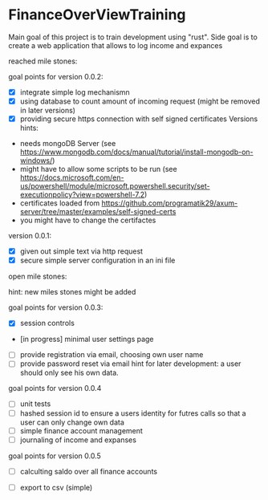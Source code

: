 # FinanceOverViewTraining
Main goal of this project is to train development using "rust". Side goal is to create a web application that allows to log income and expances

reached mile stones:

goal points for version 0.0.2:
- [x] integrate simple log mechanismn
- [x] using database to count amount of incoming request (might be removed in later versions)
- [x] providing secure https connection with self signed certificates
Versions hints:
* needs mongoDB Server (see https://www.mongodb.com/docs/manual/tutorial/install-mongodb-on-windows/)
* might have to allow some scripts to be run (see https://docs.microsoft.com/en-us/powershell/module/microsoft.powershell.security/set-executionpolicy?view=powershell-7.2) 
* certificates loaded from https://github.com/programatik29/axum-server/tree/master/examples/self-signed-certs
* you might have to change the certifactes

version 0.0.1:
- [x] given out simple text via http request
- [x] secure simple server configuration in an ini file

open mile stones:

hint: new miles stones might be added

goal points for version 0.0.3:
- [x] session controls
- [in progress] minimal user settings page
- [ ] provide registration via email, choosing own user name
- [ ] provide password reset via email
hint for later development: a user should only see his own data.

goal points for version 0.0.4
- [ ] unit tests
- [ ] hashed session id to ensure a users identity for futres calls so that a user can only change own data
- [ ] simple finance account management
- [ ] journaling of income and expanses

goal points for version 0.0.5
- [ ] calculting saldo over all finance accounts
- [ ] export to csv (simple)

